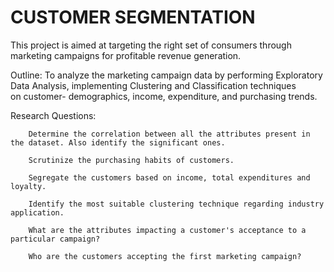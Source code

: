 # CUSTOMER SEGMENTATION
This  project is aimed at targeting the right set of consumers through marketing campaigns for profitable revenue generation.

Outline: To analyze the marketing campaign data by performing Exploratory Data Analysis, implementing Clustering and Classification techniques on customer- demographics, income, expenditure, and purchasing trends.

Research Questions:

        Determine the correlation between all the attributes present in the dataset. Also identify the significant ones.
        
        Scrutinize the purchasing habits of customers.
        
        Segregate the customers based on income, total expenditures and loyalty.
        
        Identify the most suitable clustering technique regarding industry application.
        
        What are the attributes impacting a customer's acceptance to a particular campaign?
        
        Who are the customers accepting the first marketing campaign?
